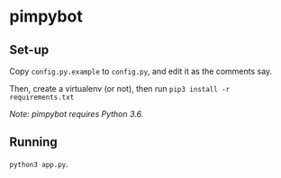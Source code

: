 # pimpybot

## Set-up
Copy `config.py.example` to `config.py`, and edit it as the comments say.

Then, create a virtualenv (or not), then run `pip3 install -r requirements.txt`

*Note: pimpybot requires Python 3.6.*


## Running

`python3 app.py`.